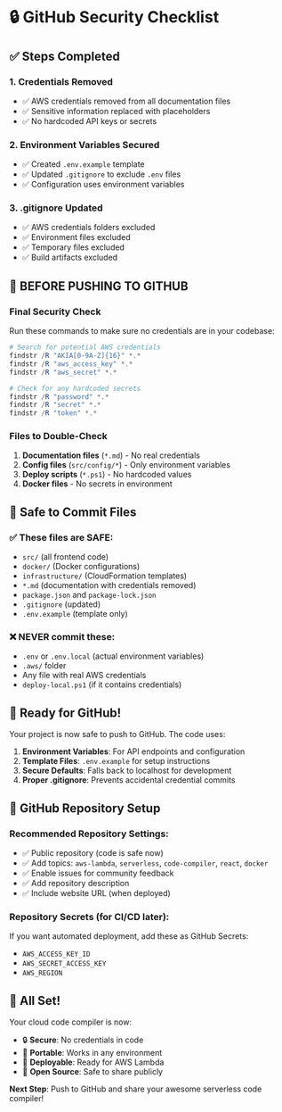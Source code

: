 # 🔒 GitHub Security Checklist

## ✅ Steps Completed

### 1. Credentials Removed
- ✅ AWS credentials removed from all documentation files
- ✅ Sensitive information replaced with placeholders
- ✅ No hardcoded API keys or secrets

### 2. Environment Variables Secured
- ✅ Created `.env.example` template
- ✅ Updated `.gitignore` to exclude `.env` files
- ✅ Configuration uses environment variables

### 3. .gitignore Updated
- ✅ AWS credentials folders excluded
- ✅ Environment files excluded
- ✅ Temporary files excluded
- ✅ Build artifacts excluded

## 🚨 BEFORE PUSHING TO GITHUB

### Final Security Check

Run these commands to make sure no credentials are in your codebase:

```powershell
# Search for potential AWS credentials
findstr /R "AKIA[0-9A-Z]{16}" *.*
findstr /R "aws_access_key" *.*
findstr /R "aws_secret" *.*

# Check for any hardcoded secrets
findstr /R "password" *.*
findstr /R "secret" *.*
findstr /R "token" *.*
```

### Files to Double-Check

1. **Documentation files** (`*.md`) - No real credentials
2. **Config files** (`src/config/*`) - Only environment variables
3. **Deploy scripts** (`*.ps1`) - No hardcoded values
4. **Docker files** - No secrets in environment

## 🎯 Safe to Commit Files

### ✅ These files are SAFE:
- `src/` (all frontend code)
- `docker/` (Docker configurations)
- `infrastructure/` (CloudFormation templates)
- `*.md` (documentation with credentials removed)
- `package.json` and `package-lock.json`
- `.gitignore` (updated)
- `.env.example` (template only)

### ❌ NEVER commit these:
- `.env` or `.env.local` (actual environment variables)
- `.aws/` folder
- Any file with real AWS credentials
- `deploy-local.ps1` (if it contains credentials)

## 🚀 Ready for GitHub!

Your project is now safe to push to GitHub. The code uses:

1. **Environment Variables**: For API endpoints and configuration
2. **Template Files**: `.env.example` for setup instructions
3. **Secure Defaults**: Falls back to localhost for development
4. **Proper .gitignore**: Prevents accidental credential commits

## 📝 GitHub Repository Setup

### Recommended Repository Settings:
- ✅ Public repository (code is safe now)
- ✅ Add topics: `aws-lambda`, `serverless`, `code-compiler`, `react`, `docker`
- ✅ Enable issues for community feedback
- ✅ Add repository description
- ✅ Include website URL (when deployed)

### Repository Secrets (for CI/CD later):
If you want automated deployment, add these as GitHub Secrets:
- `AWS_ACCESS_KEY_ID`
- `AWS_SECRET_ACCESS_KEY`
- `AWS_REGION`

## 🎉 All Set!

Your cloud code compiler is now:
- 🔒 **Secure**: No credentials in code
- 📱 **Portable**: Works in any environment
- 🚀 **Deployable**: Ready for AWS Lambda
- 🤝 **Open Source**: Safe to share publicly

**Next Step**: Push to GitHub and share your awesome serverless code compiler!
